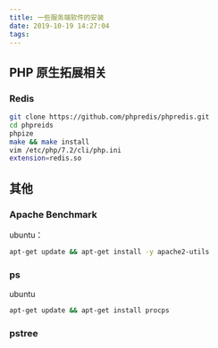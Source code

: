 ```yaml
---
title: 一些服务端软件的安装
date: 2019-10-19 14:27:04
tags:
---
```


## PHP 原生拓展相关

### Redis

```bash
git clone https://github.com/phpredis/phpredis.git
cd phpreids
phpize
make && make install
vim /etc/php/7.2/cli/php.ini
extension=redis.so
```



## 其他

### Apache Benchmark

ubuntu：

```bash
apt-get update && apt-get install -y apache2-utils
```

### ps

ubuntu

```bash
apt-get update && apt-get install procps
```

### pstree